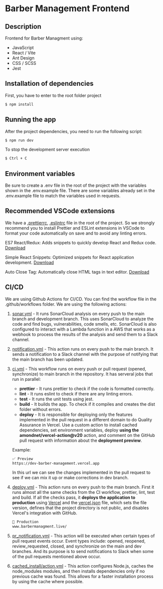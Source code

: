 # Barber Management Frontend

## Description

Frontend for Barber Managment using:

- JavaScript
- React / Vite
- Ant Design
- CSS / SCSS
- Jest

## Installation of dependencies

First, you have to enter to the root folder project

```bash
$ npm install
```

## Running the app
After the project dependencies, you need to run the following script:

```bash
$ npm run dev
```

To stop the development server execution
```bash
$ Ctrl + C
```

## Environment variables

Be sure to create a .env file in the root of the project with the variables shown in the .env.example file. There are some variables already set in the .env.example file to match the variables used in requests.

## Recommended VSCode extensions

We have a [.prettierrc](https://marketplace.visualstudio.com/items?itemName=esbenp.prettier-vscode), [.eslintrc](https://marketplace.visualstudio.com/items?itemName=dbaeumer.vscode-eslint) file in the root of the project. So we strongly recommend you to install Prettier and ESLint extensions in VSCode to format your code automatically on save and to avoid any linting errors.

ES7 React/Redux: Adds snippets to quickly develop React and Redux code. [Download](https://marketplace.visualstudio.com/items?itemName=dsznajder.es7-react-js-snippets)

Simple React Snippets: Optimized snippets for React application development. [Download](https://marketplace.visualstudio.com/items?itemName=burkeholland.simple-react-snippets)

Auto Close Tag: Automatically close HTML tags in text editor. [Download](https://marketplace.visualstudio.com/items?itemName=formulahendry.auto-close-tag)

## CI/CD

We are using Github Actions for CI/CD. You can find the workflow file in the .github/workflows folder. We are using the following actions:

1. [sonar.yml](https://github.com/Odzen/barber_management_frontend/tree/main/.github/workflows/sonar.yml) - It runs SonarCloud analysis on every push to the main branch and development branch. This uses SonarCloud to analyze the code and find bugs, vulnerabilities, code smells, etc. SonarCloud is also configured to interact with a Lambda function in a AWS that works as a webhook to process the results of the analysis and send them to a Slack channel.

2. [notification.yml](https://github.com/Odzen/barber_management_frontend/tree/main/.github/workflows/notification.yml) - This action runs on every push to the main branch. It sends a notification to a Slack channel with the purpose of notifying that the main branch has been updated.

3. [ci.yml](https://github.com/Odzen/barber_management_frontend/tree/main/.github/workflows/ci.yml) - This workflow runs on every push or pull request (opened, synchronize) to main branch in the repository. It has serveral jobs that run in parallel:

   - **prettier** - It runs prettier to check if the code is formatted correctly.
   - **lint** - It runs eslint to check if there are any linting errors.
   - **test** - It runs the unit tests using jest.
   - **build** - It builds the app. To check if it compiles and creates the dist folder without errors.
   - **deploy** - It is responsible for deploying only the features implemented in the pull request in a different domain to do Quality Assurance in Vercel. Use a custom action to install cached dependencies, set environment variables, deploy **using the amondnet/vercel-action@v20** action, and comment on the GitHub pull request with information about the **deployment preview**.
   
   Example: 
   
   ```bash
   ✅ Preview
   https://dev-barber-management.vercel.app
   ```
   
   In this url we can see the changes implemented in the pull request to see if we can mix it up or make corrections in dev branch.

4. [deploy.yml](https://github.com/Odzen/barber_management_frontend/tree/main/.github/workflows/deploy.yml) - This action runs on every push to the main branch. First it runs almost all the same checks from the CI workflow, prettier, lint, test and build. If all the checks pass, it **deploys the application to production** using [Vercel](https://vercel.com) and the [vercel.json](https://github.com/Odzen/barber_management_frontend/blob/main/vercel.json) file, which sets the file version, defines that the project directory is not public, and disables Vercel's integration with GitHub.

   ```bash
   🚀 Production
   www.barbermanagment.live/
   ```

5. [pr_notification.yml](https://github.com/Odzen/barber_management_frontend/tree/main/.github/workflows/pr_notification.yml) - This action will be executed when certain types of pull request events occur. Event types include: opened, reopened, review_requested, closed, and synchronize on the main and dev branches. And its purpose is to send notifications to Slack when some of the pull requests mentioned above occur.

6. [cached_install/action.yml](https://github.com/Odzen/barber_management_frontend/tree/main/.github/actions/cached_install/action.yml) - This action configures Node.js, caches the node_modules modules, and then installs dependencies only if no previous cache was found. This allows for a faster installation process by using the cache where possible.

